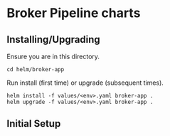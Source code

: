 # Broker Pipeline charts

## Installing/Upgrading

Ensure you are in this directory.

```
cd helm/broker-app
```

Run install (first time) or upgrade (subsequent times).

```
helm install -f values/<env>.yaml broker-app .
helm upgrade -f values/<env>.yaml broker-app .
```

## Initial Setup


